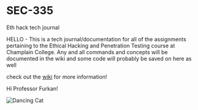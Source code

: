 # SEC-335
Eth hack tech journal

HELLO - This is a tech journal/documentation for all of the assignments pertaining to the Ethical Hacking and Penetration Testing course at Champlain College. 
Any and all commands and concepts will be documented in the wiki and some code will probably be saved on here as well

check out the [wiki](https://github.com/aidan01smith/SEC-335/wiki) for more information!

Hi Professor Furkan!

![Dancing Cat](https://media.giphy.com/media/JIX9t2j0ZTN9S/giphy.gif)
